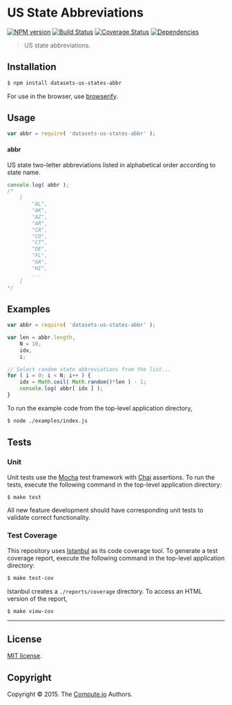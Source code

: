 US State Abbreviations
===
[![NPM version][npm-image]][npm-url] [![Build Status][travis-image]][travis-url] [![Coverage Status][codecov-image]][codecov-url] [![Dependencies][dependencies-image]][dependencies-url]

> US state abbreviations.


## Installation

``` bash
$ npm install datasets-us-states-abbr
```

For use in the browser, use [browserify](https://github.com/substack/node-browserify).


## Usage

``` javascript
var abbr = require( 'datasets-us-states-abbr' );
```

#### abbr

US state two-letter abbreviations listed in alphabetical order according to state name.

``` javascript
console.log( abbr );
/*
	[
		"AL",
		"AK",
		"AZ",
		"AR",
		"CA",
		"CO",
		"CT",
		"DE",
		"FL",
		"GA",
		"HI",
		...
	]
*/
```


## Examples

``` javascript
var abbr = require( 'datasets-us-states-abbr' );

var len = abbr.length,
	N = 10,
	idx,
	i;

// Select random state abbreviations from the list...
for ( i = 0; i < N; i++ ) {
	idx = Math.ceil( Math.random()*len ) - 1;
	console.log( abbr[ idx ] );
}
```

To run the example code from the top-level application directory,

``` bash
$ node ./examples/index.js
```


## Tests

### Unit

Unit tests use the [Mocha](http://mochajs.org/) test framework with [Chai](http://chaijs.com) assertions. To run the tests, execute the following command in the top-level application directory:

``` bash
$ make test
```

All new feature development should have corresponding unit tests to validate correct functionality.


### Test Coverage

This repository uses [Istanbul](https://github.com/gotwarlost/istanbul) as its code coverage tool. To generate a test coverage report, execute the following command in the top-level application directory:

``` bash
$ make test-cov
```

Istanbul creates a `./reports/coverage` directory. To access an HTML version of the report,

``` bash
$ make view-cov
```


---
## License

[MIT license](http://opensource.org/licenses/MIT).


## Copyright

Copyright &copy; 2015. The [Compute.io](https://github.com/compute-io) Authors.


[npm-image]: http://img.shields.io/npm/v/datasets-us-states-abbr.svg
[npm-url]: https://npmjs.org/package/datasets-us-states-abbr

[travis-image]: http://img.shields.io/travis/datasets-io/us-states-abbr/master.svg
[travis-url]: https://travis-ci.org/datasets-io/us-states-abbr

[codecov-image]: https://img.shields.io/codecov/c/github/datasets-io/us-states-abbr/master.svg
[codecov-url]: https://codecov.io/github/datasets-io/us-states-abbr?branch=master

[dependencies-image]: http://img.shields.io/david/datasets-io/us-states-abbr.svg
[dependencies-url]: https://david-dm.org/datasets-io/us-states-abbr

[dev-dependencies-image]: http://img.shields.io/david/dev/datasets-io/us-states-abbr.svg
[dev-dependencies-url]: https://david-dm.org/dev/datasets-io/us-states-abbr

[github-issues-image]: http://img.shields.io/github/issues/datasets-io/us-states-abbr.svg
[github-issues-url]: https://github.com/datasets-io/us-states-abbr/issues
